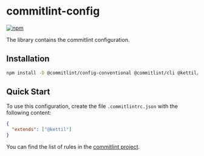 # commitlint-config

[![npm](https://img.shields.io/npm/v/@kettil/commitlint-config)](https://www.npmjs.com/package/@kettil/commitlint-config)

The library contains the commitlint configuration.

## Installation

```bash
npm install -D @commitlint/config-conventional @commitlint/cli @kettil/commitlint-config
```

## Quick Start

To use this configuration, create the file `.commitlintrc.json` with the following content:

```json
{
  "extends": ["@kettil"]
}
```

You can find the list of rules in the [commitlint project](https://github.com/conventional-changelog/commitlint/blob/master/docs/reference-rules.md).
